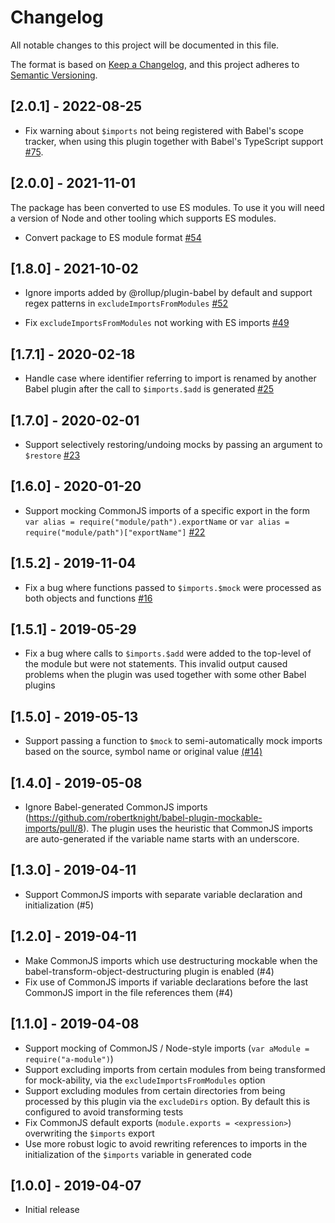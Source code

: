 # Changelog

All notable changes to this project will be documented in this file.

The format is based on [Keep a Changelog](https://keepachangelog.com/en/1.0.0/),
and this project adheres to [Semantic Versioning](https://semver.org/spec/v2.0.0.html).

## [2.0.1] - 2022-08-25

- Fix warning about `$imports` not being registered with Babel's scope tracker,
  when using this plugin together with Babel's TypeScript support
  [#75](https://github.com/robertknight/babel-plugin-mockable-imports/pull/75).

## [2.0.0] - 2021-11-01

The package has been converted to use ES modules. To use it you will need a
version of Node and other tooling which supports ES modules.

- Convert package to ES module format [#54](https://github.com/robertknight/babel-plugin-mockable-imports/pull/54)

## [1.8.0] - 2021-10-02

- Ignore imports added by @rollup/plugin-babel by default and support regex patterns
  in `excludeImportsFromModules` [#52](https://github.com/robertknight/babel-plugin-mockable-imports/pull/52)

- Fix `excludeImportsFromModules` not working with ES imports [#49](https://github.com/robertknight/babel-plugin-mockable-imports/pull/49)

## [1.7.1] - 2020-02-18

- Handle case where identifier referring to import is renamed by another Babel
  plugin after the call to `$imports.$add` is generated [#25](https://github.com/robertknight/babel-plugin-mockable-imports/pull/25)

## [1.7.0] - 2020-02-01

- Support selectively restoring/undoing mocks by passing an argument to `$restore`
  [#23](https://github.com/robertknight/babel-plugin-mockable-imports/pull/23)

## [1.6.0] - 2020-01-20

- Support mocking CommonJS imports of a specific export in the form
  `var alias = require("module/path").exportName` or
  `var alias = require("module/path")["exportName"]` [#22](https://github.com/robertknight/babel-plugin-mockable-imports/pull/22)

## [1.5.2] - 2019-11-04

- Fix a bug where functions passed to `$imports.$mock` were processed as both
  objects and functions
  [#16](https://github.com/robertknight/babel-plugin-mockable-imports/pull/16)

## [1.5.1] - 2019-05-29

- Fix a bug where calls to `$imports.$add` were added to the top-level of the
  module but were not statements. This invalid output caused problems when the
  plugin was used together with some other Babel plugins

## [1.5.0] - 2019-05-13

- Support passing a function to `$mock` to semi-automatically mock imports
  based on the source, symbol name or original value
  [(#14)](https://github.com/robertknight/babel-plugin-mockable-imports/pull/14)

## [1.4.0] - 2019-05-08

- Ignore Babel-generated CommonJS imports (https://github.com/robertknight/babel-plugin-mockable-imports/pull/8).
  The plugin uses the heuristic that CommonJS imports are auto-generated if
  the variable name starts with an underscore.

## [1.3.0] - 2019-04-11

- Support CommonJS imports with separate variable declaration and
  initialization (#5)

## [1.2.0] - 2019-04-11

- Make CommonJS imports which use destructuring mockable when the
  babel-transform-object-destructuring plugin is enabled (#4)
- Fix use of CommonJS imports if variable declarations before the last
  CommonJS import in the file references them (#4)

## [1.1.0] - 2019-04-08

- Support mocking of CommonJS / Node-style imports (`var aModule = require("a-module")`)
- Support excluding imports from certain modules from being transformed for
  mock-ability, via the `excludeImportsFromModules` option
- Support excluding modules from certain directories from being processed by
  this plugin via the `excludeDirs` option. By default this is configured to
  avoid transforming tests
- Fix CommonJS default exports (`module.exports = <expression>`) overwriting the
  `$imports` export
- Use more robust logic to avoid rewriting references to imports in the
  initialization of the `$imports` variable in generated code

## [1.0.0] - 2019-04-07

- Initial release
